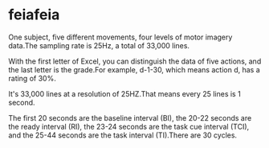 # feiafeia
One subject, five different movements, four levels of motor imagery data.The sampling rate is 25Hz, a total of 33,000 lines.

With the first letter of Excel, you can distinguish the data of five actions, and the last letter is the grade.For example, d-1-30, which means action d, has a rating of 30%.

It's 33,000 lines at a resolution of 25HZ.That means every 25 lines is 1 second.

The first 20 seconds are the baseline interval (BI), the 20-22 seconds are the ready interval (RI), the 23-24 seconds are the task cue interval (TCI), and the 25-44 seconds are the task interval (TI).There are 30 cycles.
